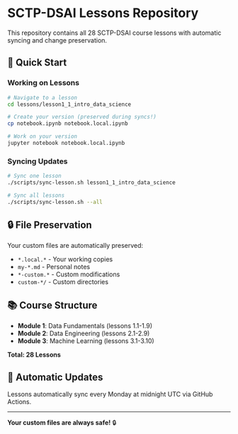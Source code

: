 # SCTP-DSAI Lessons Repository

This repository contains all 28 SCTP-DSAI course lessons with automatic syncing and change preservation.

## 🚀 Quick Start

### Working on Lessons
```bash
# Navigate to a lesson
cd lessons/lesson1_1_intro_data_science

# Create your version (preserved during syncs!)
cp notebook.ipynb notebook.local.ipynb

# Work on your version
jupyter notebook notebook.local.ipynb
```

### Syncing Updates
```bash
# Sync one lesson
./scripts/sync-lesson.sh lesson1_1_intro_data_science

# Sync all lessons
./scripts/sync-lesson.sh --all
```

## 🔒 File Preservation

Your custom files are automatically preserved:
- `*.local.*` - Your working copies
- `my-*.md` - Personal notes
- `*-custom.*` - Custom modifications
- `custom-*/` - Custom directories

## 📚 Course Structure

- **Module 1**: Data Fundamentals (lessons 1.1-1.9)
- **Module 2**: Data Engineering (lessons 2.1-2.9)
- **Module 3**: Machine Learning (lessons 3.1-3.10)

**Total: 28 Lessons**

## 🤖 Automatic Updates

Lessons automatically sync every Monday at midnight UTC via GitHub Actions.

---

**Your custom files are always safe!** 🔒
